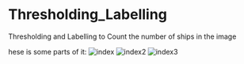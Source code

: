 # Thresholding_Labelling
Thresholding and Labelling to Count the number of ships in the image

hese is some parts of it:
![index](https://user-images.githubusercontent.com/96078633/162671294-662895d5-4d0f-4311-957e-763fd4fbcd87.png)
![index2](https://user-images.githubusercontent.com/96078633/162671301-5133676d-336d-48bb-9387-b5f1e2030b02.png)
![index3](https://user-images.githubusercontent.com/96078633/162671311-59aa7aa1-e81a-439f-80fd-1ebbc0bcb6f3.png)
